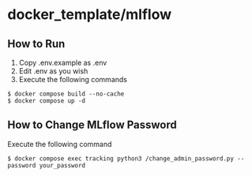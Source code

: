 # docker_template/mlflow

## How to Run
1. Copy .env.example as .env
1. Edit .env as you wish
1. Execute the following commands

```
$ docker compose build --no-cache
$ docker compose up -d
```

## How to Change MLflow Password
Execute the following command
```
$ docker compose exec tracking python3 /change_admin_password.py --password your_password
```
